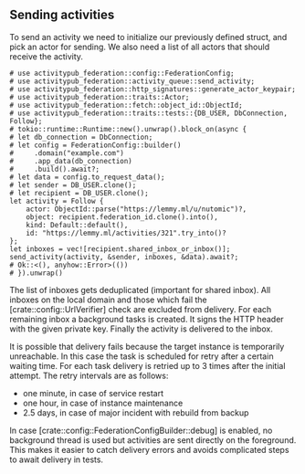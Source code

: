 ## Sending activities

To send an activity we need to initialize our previously defined struct, and pick an actor for sending. We also need a list of all actors that should receive the activity.

```
# use activitypub_federation::config::FederationConfig;
# use activitypub_federation::activity_queue::send_activity;
# use activitypub_federation::http_signatures::generate_actor_keypair;
# use activitypub_federation::traits::Actor;
# use activitypub_federation::fetch::object_id::ObjectId;
# use activitypub_federation::traits::tests::{DB_USER, DbConnection, Follow};
# tokio::runtime::Runtime::new().unwrap().block_on(async {
# let db_connection = DbConnection;
# let config = FederationConfig::builder()
#     .domain("example.com")
#     .app_data(db_connection)
#     .build().await?;
# let data = config.to_request_data();
# let sender = DB_USER.clone();
# let recipient = DB_USER.clone();
let activity = Follow {
    actor: ObjectId::parse("https://lemmy.ml/u/nutomic")?,
    object: recipient.federation_id.clone().into(),
    kind: Default::default(),
    id: "https://lemmy.ml/activities/321".try_into()?
};
let inboxes = vec![recipient.shared_inbox_or_inbox()];
send_activity(activity, &sender, inboxes, &data).await?;
# Ok::<(), anyhow::Error>(())
# }).unwrap()
```

The list of inboxes gets deduplicated (important for shared inbox). All inboxes on the local
domain and those which fail the [crate::config::UrlVerifier] check are excluded from delivery.
For each remaining inbox a background tasks is created. It signs the HTTP header with the given
private key. Finally the activity is delivered to the inbox.

It is possible that delivery fails because the target instance is temporarily unreachable. In
this case the task is scheduled for retry after a certain waiting time. For each task delivery
is retried up to 3 times after the initial attempt. The retry intervals are as follows:
- one minute, in case of service restart
- one hour, in case of instance maintenance
- 2.5 days, in case of major incident with rebuild from backup

In case [crate::config::FederationConfigBuilder::debug] is enabled, no background thread is used but activities are sent directly on the foreground. This makes it easier to catch delivery errors and avoids complicated steps to await delivery in tests.
